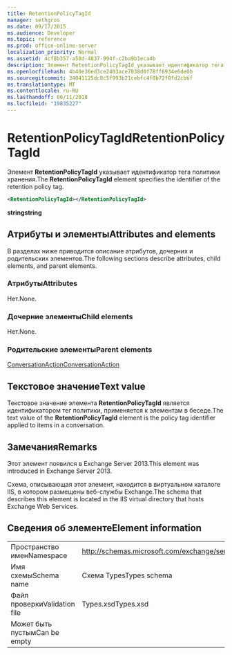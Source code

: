 ```yaml
---
title: RetentionPolicyTagId
manager: sethgros
ms.date: 09/17/2015
ms.audience: Developer
ms.topic: reference
ms.prod: office-online-server
localization_priority: Normal
ms.assetid: 4cf8b357-a58d-4837-994f-c2ba9b1eca4b
description: Элемент RetentionPolicyTagId указывает идентификатор тега политики хранения.
ms.openlocfilehash: 4b40e36ed3ce2403ace7038d0f78ff6934e6de0b
ms.sourcegitcommit: 34041125dc8c5f993b21cebfc4f8b72f0fd2cb6f
ms.translationtype: MT
ms.contentlocale: ru-RU
ms.lasthandoff: 06/11/2018
ms.locfileid: "19835227"
---
```

# <a name="retentionpolicytagid"></a><span data-ttu-id="290aa-103">RetentionPolicyTagId</span><span class="sxs-lookup"><span data-stu-id="290aa-103">RetentionPolicyTagId</span></span>

<span data-ttu-id="290aa-104">Элемент **RetentionPolicyTagId** указывает идентификатор тега политики хранения.</span><span class="sxs-lookup"><span data-stu-id="290aa-104">The **RetentionPolicyTagId** element specifies the identifier of the retention policy tag.</span></span> 
  
```XML
<RetentionPolicyTagId></RetentionPolicyTagId>
```

 <span data-ttu-id="290aa-105">**string**</span><span class="sxs-lookup"><span data-stu-id="290aa-105">**string**</span></span>
## <a name="attributes-and-elements"></a><span data-ttu-id="290aa-106">Атрибуты и элементы</span><span class="sxs-lookup"><span data-stu-id="290aa-106">Attributes and elements</span></span>

<span data-ttu-id="290aa-107">В разделах ниже приводится описание атрибутов, дочерних и родительских элементов.</span><span class="sxs-lookup"><span data-stu-id="290aa-107">The following sections describe attributes, child elements, and parent elements.</span></span>
  
### <a name="attributes"></a><span data-ttu-id="290aa-108">Атрибуты</span><span class="sxs-lookup"><span data-stu-id="290aa-108">Attributes</span></span>

<span data-ttu-id="290aa-109">Нет.</span><span class="sxs-lookup"><span data-stu-id="290aa-109">None.</span></span>
  
### <a name="child-elements"></a><span data-ttu-id="290aa-110">Дочерние элементы</span><span class="sxs-lookup"><span data-stu-id="290aa-110">Child elements</span></span>

<span data-ttu-id="290aa-111">Нет.</span><span class="sxs-lookup"><span data-stu-id="290aa-111">None.</span></span>
  
### <a name="parent-elements"></a><span data-ttu-id="290aa-112">Родительские элементы</span><span class="sxs-lookup"><span data-stu-id="290aa-112">Parent elements</span></span>

[<span data-ttu-id="290aa-113">ConversationAction</span><span class="sxs-lookup"><span data-stu-id="290aa-113">ConversationAction</span></span>](conversationaction.md)
  
## <a name="text-value"></a><span data-ttu-id="290aa-114">Текстовое значение</span><span class="sxs-lookup"><span data-stu-id="290aa-114">Text value</span></span>

<span data-ttu-id="290aa-115">Текстовое значение элемента **RetentionPolicyTagId** является идентификатором тег политики, применяется к элементам в беседе.</span><span class="sxs-lookup"><span data-stu-id="290aa-115">The text value of the **RetentionPolicyTagId** element is the policy tag identifier applied to items in a conversation.</span></span> 
  
## <a name="remarks"></a><span data-ttu-id="290aa-116">Замечания</span><span class="sxs-lookup"><span data-stu-id="290aa-116">Remarks</span></span>

<span data-ttu-id="290aa-117">Этот элемент появился в Exchange Server 2013.</span><span class="sxs-lookup"><span data-stu-id="290aa-117">This element was introduced in Exchange Server 2013.</span></span>
  
<span data-ttu-id="290aa-118">Схема, описывающая этот элемент, находится в виртуальном каталоге IIS, в котором размещены веб-службы Exchange.</span><span class="sxs-lookup"><span data-stu-id="290aa-118">The schema that describes this element is located in the IIS virtual directory that hosts Exchange Web Services.</span></span>
  
## <a name="element-information"></a><span data-ttu-id="290aa-119">Сведения об элементе</span><span class="sxs-lookup"><span data-stu-id="290aa-119">Element information</span></span>

|||
|:-----|:-----|
|<span data-ttu-id="290aa-120">Пространство имен</span><span class="sxs-lookup"><span data-stu-id="290aa-120">Namespace</span></span>  <br/> |http://schemas.microsoft.com/exchange/services/2006/types  <br/> |
|<span data-ttu-id="290aa-121">Имя схемы</span><span class="sxs-lookup"><span data-stu-id="290aa-121">Schema name</span></span>  <br/> |<span data-ttu-id="290aa-122">Схема Types</span><span class="sxs-lookup"><span data-stu-id="290aa-122">Types schema</span></span>  <br/> |
|<span data-ttu-id="290aa-123">Файл проверки</span><span class="sxs-lookup"><span data-stu-id="290aa-123">Validation file</span></span>  <br/> |<span data-ttu-id="290aa-124">Types.xsd</span><span class="sxs-lookup"><span data-stu-id="290aa-124">Types.xsd</span></span>  <br/> |
|<span data-ttu-id="290aa-125">Может быть пустым</span><span class="sxs-lookup"><span data-stu-id="290aa-125">Can be empty</span></span>  <br/> ||
   


